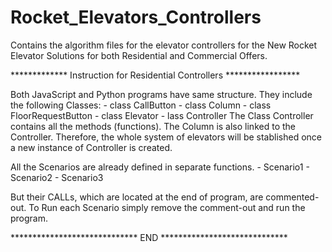 # Rocket_Elevators_Controllers
Contains the algorithm files for the elevator controllers for the New Rocket Elevator Solutions for both Residential and Commercial Offers.



************* Instruction for Residential Controllers *****************

Both JavaScript and Python programs have same structure. They include the following Classes:
	- class CallButton
	- class Column
	- class FloorRequestButton
	- class Elevator
	- lass Controller 
		The Class Controller contains all the methods (functions).
		The Column is also linked to the Controller. Therefore, the whole system 		of elevators will be stablished once a new instance of Controller is 			created.

All the Scenarios are already defined in separate functions.
	- Scenario1
	- Scenario2
	- Scenario3

But their CALLs, which are located at the end of program, are commented-out. To Run each Scenario simply remove the comment-out and run the program.

***************************** END *****************************